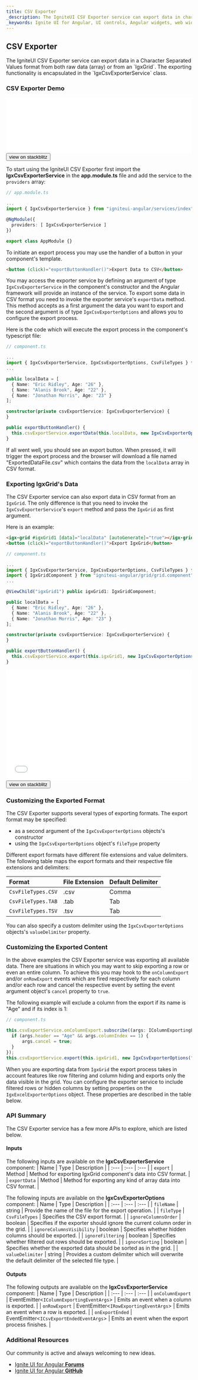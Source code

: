 ```yaml
---
title: CSV Exporter
_description: The IgniteUI CSV Exporter service can export data in character separated values (CSV) format.
_keywords: Ignite UI for Angular, UI controls, Angular widgets, web widgets, UI widgets, Angular, Native Angular Components Suite, Native Angular Controls, Native Angular Components Library, CSV Export
---
```


## CSV Exporter

<p class="highlight">
The IgniteUI CSV Exporter service can export data in a Character Separated Values format from both raw data (array) or from an `IgxGrid`.
The exporting functionality is encapsulated in the `IgxCsvExporterService` class.</p>
<div class="divider"></div>

### CSV Exporter Demo

<div class="sample-container loading" style="height: 150px;">
    <iframe id="csv-export-sample-iframe" src="{environment:demosBaseUrl}/export-csv"
        width="100%" height="100%" seamless frameBorder="0" onload="onSampleIframeContentLoaded(this);"></iframe>
</div>
<div>
<button data-localize="stackblitz" class="stackblitz-btn" data-iframe-id="csv-export-sample-iframe"
    data-demos-base-url="{environment:demosBaseUrl}">view on stackblitz</button>
</div>
<div class="divider--half"></div>

To start using the IgniteUI CSV Exporter first import the **IgxCsvExporterService** in the **app.module.ts** file and add the service to the `providers` array:

```typescript
// app.module.ts

...
import { IgxCsvExporterService } from "igniteui-angular/services/index";

@NgModule({
  providers: [ IgxCsvExporterService ]
})

export class AppModule {}
```

To initiate an export process you may use the handler of a button in your component's template.

```html
<button (click)="exportButtonHandler()">Export Data to CSV</button>
```

You may access the exporter service by defining an argument of type `IgxCsvExporterService` in the component's constructor and the Angular framework will provide an instance of the service. To export some data in CSV format you need to invoke the exporter service's `exportData` method. This method accepts as a first argument the data you want to export and the second argument is of type `IgxCsvExporterOptions` and allows you to configure the export process.

Here is the code which will execute the export process in the component's typescript file:

```typescript
// component.ts

...
import { IgxCsvExporterService, IgxCsvExporterOptions, CsvFileTypes } from "igniteui-angular/services/index";
...

public localData = [
  { Name: "Eric Ridley", Age: "26" },
  { Name: "Alanis Brook", Age: "22" },
  { Name: "Jonathan Morris", Age: "23" }
];

constructor(private csvExportService: IgxCsvExporterService) {
}

public exportButtonHandler() {
  this.csvExportService.exportData(this.localData, new IgxCsvExporterOptions("ExportedDataFile"), CsvFileTypes.CSV);
}

```

If all went well, you should see an export button. When pressed, it will trigger the export process and the browser will download a file named "ExportedDataFile.csv" which contains the data from the `localData` array in CSV format. 


### Exporting IgxGrid's Data

The CSV Exporter service can also export data in CSV format from an `IgxGrid`. The only difference is that you need to invoke the 
`IgxCsvExporterService`'s `export` method and pass the `IgxGrid` as first argument.

Here is an example:

```html
<igx-grid #igxGrid1 [data]="localData" [autoGenerate]="true"></igx-grid>
<button (click)="exportButtonHandler()">Export IgxGrid</button>
```

```typescript
// component.ts

...
import { IgxCsvExporterService, IgxCsvExporterOptions, CsvFileTypes } from "igniteui-angular/services/index";
import { IgxGridComponent } from "igniteui-angular/grid/grid.component";
...

@ViewChild("igxGrid1") public igxGrid1: IgxGridComponent;

public localData = [
  { Name: "Eric Ridley", Age: "26" },
  { Name: "Alanis Brook", Age: "22" },
  { Name: "Jonathan Morris", Age: "23" }
];

constructor(private csvExportService: IgxCsvExporterService) {
}

public exportButtonHandler() {
  this.csvExportService.export(this.igxGrid1, new IgxCsvExporterOptions("ExportedDataFile", CsvFileTypes.CSV));
}

```

<div class="sample-container loading" style="height: 300px;">
    <iframe id="csv-export-sample-iframe2" src="{environment:demosBaseUrl}/export-csv-sample-1"
        width="100%" height="100%" seamless frameBorder="0" onload="onSampleIframeContentLoaded(this);"></iframe>
</div>
<div>
<button data-localize="stackblitz" class="stackblitz-btn" data-iframe-id="csv-export-sample-iframe2"
    data-demos-base-url="{environment:demosBaseUrl}">view on stackblitz</button>
</div>


### Customizing the Exported Format

The CSV Exporter supports several types of exporting formats. The export format may be specified:
* as a second argument of the `IgxCsvExporterOptions` objects's constructor
* using the `IgxCsvExporterOptions` object's `fileType` property

Different export formats have different file extensions and value delimiters. The following table maps the export formats and their respective file extensions and delimiters:

| Format | File Extension | Default Delimiter |
| :--- | :--- | :--- |
| `CsvFileTypes.CSV` | .csv | Comma |
| `CsvFileTypes.TAB` | .tab | Tab |
| `CsvFileTypes.TSV` | .tsv | Tab |

<div class="divider--half"></div>

You can also specify a custom delimiter using the `IgxCsvExporterOptions` objects's `valueDelimiter` property.

### Customizing the Exported Content

In the above examples the CSV Exporter service was exporting all available data. There are situations in which you may want to skip exporting a row or even an entire column. To achieve this you may hook to the `onColumnExport` and/or `onRowExport` events which are fired respectively for each column and/or each row and cancel the respective event by setting the event argument object's `cancel` property to `true`.

The following example will exclude a column from the export if its name is "Age" and if its index is 1:

```typescript
// component.ts

this.csvExportService.onColumnExport.subscribe((args: IColumnExportingEventArgs) => {
  if (args.header == "Age" && args.columnIndex == 1) {
      args.cancel = true;
  }
});
this.csvExportService.export(this.igxGrid1, new IgxCsvExporterOptions("ExportedDataFile"));
```

When you are exporting data from `IgxGrid` the export process takes in account features like row filtering and column hiding and exports only the data visible in the grid. You can configure the exporter service to include filtered rows or hidden columns by setting properties on the `IgxExcelExporterOptions` object. These properties are described in the table below.

### API Summary

The CSV Exporter service has a few more APIs to explore, which are listed below.

#### Inputs

The following inputs are available on the **IgxCsvExporterService** component:
| Name | Type | Description |
| :--- | :--- | :--- |
| `export` | Method | Method for exporting IgxGrid component's data into CSV format. |
| `exportData` | Method | Method for exporting any kind of array data into CSV format. |

<div class="divider--half"></div>

The following inputs are available on the **IgxCsvExporterOptions** component:
| Name | Type | Description |
| :--- | :--- | :--- |
| `fileName` | string | Provide the name of the file for the export operation. |
| `fileType` | `CsvFileTypes` | Specifies the CSV export format. |
| `ignoreColumnsOrder` | boolean | Specifies if the exporter should ignore the current column order in the grid. |
| `ignoreColumnsVisibility` | boolean | Specifies whether hidden columns should be exported. |
| `ignoreFiltering` | boolean | Specifies whether filtered out rows should be exported. |
| `ignoreSorting` | boolean | Specifies whether the exported data should be sorted as in the grid. |
| `valueDelimiter` | string | Provides a custom delimiter which will overwrite the default delimiter of the selected file type. |

<div class="divider"></div>

#### Outputs

The following outputs are available on the **IgxCsvExporterService** component:
| Name | Type | Description |
| :--- | :--- | :--- |
| `onColumnExport` | EventEmitter<`IColumnExportingEventArgs`> | Emits an event when a column is exported. |
| `onRowExport` | EventEmitter<`IRowExportingEventArgs`> | Emits an event when a row is exported. |
| `onExportEnded` | EventEmitter<`ICsvExportEndedEventArgs`> | Emits an event when the export process finishes. |

<div class="divider"></div>

### Additional Resources

<div class="divider--half"></div>
Our community is active and always welcoming to new ideas.

* [Ignite UI for Angular **Forums**](https://www.infragistics.com/community/forums/f/ignite-ui-for-angular)
* [Ignite UI for Angular **GitHub**](https://github.com/IgniteUI/igniteui-angular)
